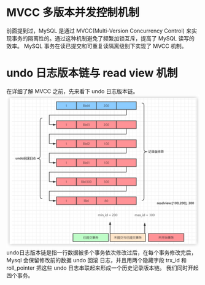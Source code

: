 # MVCC 多版本并发控制机制
前面提到过，MySQL 是通过 MVCC(Multi-Version Concurrency Control) 来实现事务的隔离性的。通过这种机制避免了频繁加锁互斥，提高了 MySQL 读写的效率。
MySQL 事务在读已提交和可重复读隔离级别下实现了 MVCC 机制。

# undo 日志版本链与 read view 机制
在详细了解 MVCC 之前，先来看下 undo 日志版本链。
![视图](../photo/11.视图.png)
undo日志版本链是指一行数据被多个事务依次修改过后，在每个事务修改完后，Mysql 会保留修改前的数据 undo 回滚 日志，并且用两个隐藏字段 trx_id
和 roll_pointer 把这些 undo 日志串联起来形成一个历史记录版本链。
我们同时开起四个事务。
```sql

```